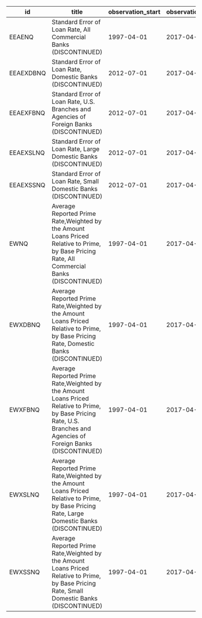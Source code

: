 | id        | title                                                                                                                                                               | observation_start   | observation_end   |
|-----------|---------------------------------------------------------------------------------------------------------------------------------------------------------------------|---------------------|-------------------|
| EEAENQ    | Standard Error of Loan Rate, All Commercial Banks (DISCONTINUED)                                                                                                    | 1997-04-01          | 2017-04-01        |
| EEAEXDBNQ | Standard Error of Loan Rate, Domestic Banks (DISCONTINUED)                                                                                                          | 2012-07-01          | 2017-04-01        |
| EEAEXFBNQ | Standard Error of Loan Rate, U.S. Branches and Agencies of Foreign Banks (DISCONTINUED)                                                                             | 2012-07-01          | 2017-04-01        |
| EEAEXSLNQ | Standard Error of Loan Rate, Large Domestic Banks (DISCONTINUED)                                                                                                    | 2012-07-01          | 2017-04-01        |
| EEAEXSSNQ | Standard Error of Loan Rate, Small Domestic Banks (DISCONTINUED)                                                                                                    | 2012-07-01          | 2017-04-01        |
| EWNQ      | Average Reported Prime Rate,Weighted by the Amount Loans Priced Relative to Prime, by Base Pricing Rate, All Commercial Banks (DISCONTINUED)                        | 1997-04-01          | 2017-04-01        |
| EWXDBNQ   | Average Reported Prime Rate,Weighted by the Amount Loans Priced Relative to Prime, by Base Pricing Rate, Domestic Banks (DISCONTINUED)                              | 1997-04-01          | 2017-04-01        |
| EWXFBNQ   | Average Reported Prime Rate,Weighted by the Amount Loans Priced Relative to Prime, by Base Pricing Rate, U.S. Branches and Agencies of Foreign Banks (DISCONTINUED) | 1997-04-01          | 2017-04-01        |
| EWXSLNQ   | Average Reported Prime Rate,Weighted by the Amount Loans Priced Relative to Prime, by Base Pricing Rate, Large Domestic Banks (DISCONTINUED)                        | 1997-04-01          | 2017-04-01        |
| EWXSSNQ   | Average Reported Prime Rate,Weighted by the Amount Loans Priced Relative to Prime, by Base Pricing Rate, Small Domestic Banks (DISCONTINUED)                        | 1997-04-01          | 2017-04-01        |